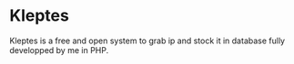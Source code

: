 # Kleptes
Kleptes is a free and open system to grab ip and stock it in database fully developped by me in PHP.

